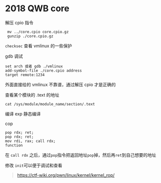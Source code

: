 # 2018 QWB core

 解压 cpio 指令

```
 mv ../core.cpio core.cpio.gz
 gunzip ./core.cpio.gz 
```



`checksec`  查看 vmlinux 的一些保护



gdb 调试

```
set arch 或者 gdb ./vmlinux
add-symbol-file ./core.cpio address
target remote:1234
```



外面直接给的 vmlinux 不靠谱，通过解压 cpio 才是正确的



查看某个模块的 .text 的地址

```
cat /sys/module/module_name/section/.text
```



编译 exp 静态编译



cop

```
pop rdx; ret;
pop rdx; ret;
mov rdi, rax; call rdx;
function
```

在 `call rdx` 之后，通过`pop`指令把返回地址`pop`掉，然后再`ret`到自己想要的地址



修改 `init`可以便于调试和查看



> https://ctf-wiki.org/pwn/linux/kernel/kernel_rop/
